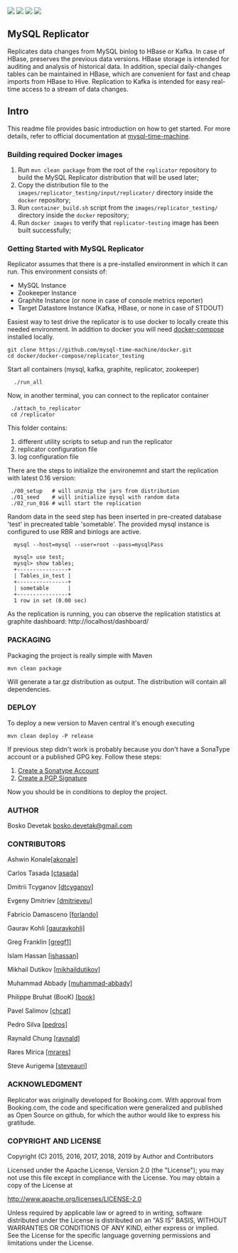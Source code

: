 [![][Build Status img]][Build Status]
[![][Coverage Status img]][Coverage Status]
[![][Known Vulnerabilities img]][Known Vulnerabilities]
[![][license img]][license]

## MySQL Replicator
Replicates data changes from MySQL binlog to HBase or Kafka. In case of HBase, preserves the previous data versions. HBase storage is intended for auditing and analysis of historical data. In addition, special daily-changes tables can be maintained in HBase, which are convenient for fast and cheap imports from HBase to Hive. Replication to Kafka is intended for easy real-time access to a stream of data changes.

## Intro
This readme file provides basic introduction on how to get started. For more details, refer to official documentation at [mysql-time-machine](https://mysql-time-machine.github.io/).

### Building required Docker images
1. Run `mvn clean package` from the root of the `replicator` repository to build the MySQL Replicator distribution that will be used later;
2. Copy the distribution file to the `images/replicator_testing/input/replicator/` directory inside the `docker` repository;
3. Run `container_build.sh` script from the `images/replicator_testing/` directory inside the `docker` repository;
4. Run `docker images` to verify that `replicator-testing` image has been built successfully;

### Getting Started with MySQL Replicator
Replicator assumes that there is a pre-installed environment in which it can run. This environment consists of:

 - MySQL Instance
 - Zookeeper Instance
 - Graphite Instance (or none in case of console metrics reporter)
 - Target Datastore Instance (Kafka, HBase, or none in case of STDOUT)

Easiest way to test drive the replicator is to use docker to locally create this needed environment. In addition to docker you will need [docker-compose](https://docs.docker.com/compose/) installed locally.

````
git clone https://github.com/mysql-time-machine/docker.git
cd docker/docker-compose/replicator_testing
````

Start all containers (mysql, kafka, graphite, replicator, zookeeper)

```
  ./run_all
```

Now, in another terminal, you can connect to the replicator container

````
 ./attach_to_replicator
 cd /replicator
````

This folder contains:
1. different utility scripts to setup and run the replicator
2. replicator configuration file
3. log configuration file

There are the steps to initialize the environemnt and start the replication with latest 0.16 version:

````
 ./00_setup   # will unznip the jars from distribution
 ./01_seed    # will initialize mysql with random data
 ./02_run_016 # will start the replication
````

Random data in the seed step has been inserted in pre-created database 'test' in precreated table 'sometable'. The provided mysql instance is configured to use RBR and binlogs are active.

````
  mysql --host=mysql --user=root --pass=mysqlPass

  mysql> use test;
  mysql> show tables;
  +----------------+
  | Tables_in_test |
  +----------------+
  | sometable      |
  +----------------+
  1 row in set (0.00 sec)
````

As the replication is running, you can observe the replication statistics at graphite dashboard: http://localhost/dashboard/

### PACKAGING

Packaging the project is really simple with Maven

```
mvn clean package
```

Will generate a tar.gz distribution as output. The distribution will contain all dependencies.


### DEPLOY

To deploy a new version to Maven central it's enough executing

```
mvn clean deploy -P release
```

If previous step didn't work is probably because you don't have a SonaType account or a published GPG key. Follow these steps:

1. [Create a Sonatype Account](https://issues.sonatype.org/secure/Signup!default.jspa)
2. [Create a PGP Signature](http://central.sonatype.org/pages/working-with-pgp-signatures.html)

Now you should be in conditions to deploy the project.

### AUTHOR
Bosko Devetak <bosko.devetak@gmail.com>

### CONTRIBUTORS

Ashwin Konale<a href="https://github.com/akonale">[akonale]</a>

Carlos Tasada <a href="https://github.com/ctasada">[ctasada]</a>

Dmitrii Tcyganov <a href="https://github.com/dtcyganov">[dtcyganov]</a>

Evgeny Dmitriev <a href="https://github.com/dmitrieveu">[dmitrieveu]</a>

Fabricio Damasceno <a href="https://github.com/forlando">[forlando]</a>

Gaurav Kohli <a href="https://github.com/gauravkohli">[gauravkohli]</a>

Greg Franklin <a href="https://github.com/gregf1">[gregf1]</a>

Islam Hassan <a href="https://github.com/ishassan">[ishassan]</a>

Mikhail Dutikov <a href="https://github.com/mikhaildutikov">[mikhaildutikov]</a>

Muhammad Abbady <a href="https://github.com/muhammad-abbady">[muhammad-abbady]</a>

Philippe Bruhat (BooK) <a href="https://github.com/book">[book]</a>

Pavel Salimov <a href="https://github.com/chcat">[chcat]</a>

Pedro Silva <a href="https://github.com/pedros">[pedros]</a>

Raynald Chung <a href="https://github.com/raynald">[raynald]</a>

Rares Mirica <a href="https://github.com/mrares">[mrares]</a>

Steve Aurigema <a href="https://github.com/steveauri">[steveauri]</a>

### ACKNOWLEDGMENT
Replicator was originally developed for Booking.com. With approval from Booking.com, the code and specification were generalized and published as Open Source on github, for which the author would like to express his gratitude.

### COPYRIGHT AND LICENSE
Copyright (C) 2015, 2016, 2017, 2018, 2019 by Author and Contributors

Licensed under the Apache License, Version 2.0 (the "License");
you may not use this file except in compliance with the License.
You may obtain a copy of the License at

   http://www.apache.org/licenses/LICENSE-2.0

Unless required by applicable law or agreed to in writing, software
distributed under the License is distributed on an "AS IS" BASIS,
WITHOUT WARRANTIES OR CONDITIONS OF ANY KIND, either express or implied.
See the License for the specific language governing permissions and
limitations under the License.


[Build Status]:https://travis-ci.org/mysql-time-machine/replicator
[Build Status img]:https://travis-ci.org/mysql-time-machine/replicator.svg?branch=master
[Coverage Status]:https://codecov.io/gh/mysql-time-machine/replicator
[Coverage Status img]:https://codecov.io/gh/mysql-time-machine/replicator/branch/master/graph/badge.svg
[Known Vulnerabilities img]:https://snyk.io/test/github/mysql-time-machine/replicator/badge.svg
[Known Vulnerabilities]:https://snyk.io/test/github/mysql-time-machine/replicator
[license]:LICENSE
[license img]:https://img.shields.io/badge/license-Apache%202-blue.svg

